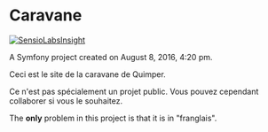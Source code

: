 Caravane
========

[![SensioLabsInsight](https://insight.sensiolabs.com/projects/c895d8ed-5f0b-4b5d-88d1-7bef1d63b296/big.png)](https://insight.sensiolabs.com/projects/c895d8ed-5f0b-4b5d-88d1-7bef1d63b296)

A Symfony project created on August 8, 2016, 4:20 pm.

Ceci est le site de la caravane de Quimper.

Ce n'est pas spécialement un projet public. Vous pouvez cependant collaborer si vous le souhaitez.

The __only__ problem in this project is that it is in "franglais".
